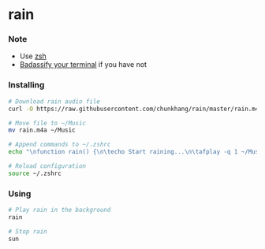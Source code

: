 # rain

### Note

- Use [zsh](https://www.slideshare.net/jaguardesignstudio/why-zsh-is-cooler-than-your-shell-16194692)
- [Badassify your terminal](http://jilles.me/badassify-your-terminal-and-shell/) if you have not

### Installing

```sh
# Download rain audio file
curl -O https://raw.githubusercontent.com/chunkhang/rain/master/rain.m4a

# Move file to ~/Music
mv rain.m4a ~/Music

# Append commands to ~/.zshrc
echo "\nfunction rain() {\n\techo Start raining...\n\tafplay -q 1 ~/Music/rain.m4a &\!\n}\n\nfunction sun() {\n\techo Stop raining...\n\tkillall afplay &>/dev/null\n}" >> ~/.zshrc

# Reload configuration
source ~/.zshrc
```

### Using

```sh
# Play rain in the background
rain

# Stop rain
sun
```
